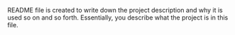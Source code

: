 README file is created to write down the project description and why it is used so on and so forth.
Essentially, you describe what the project is in this file.
